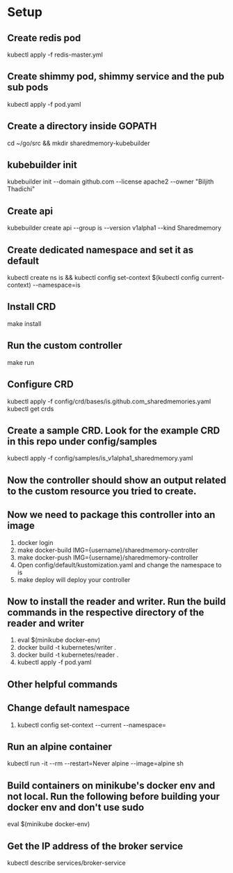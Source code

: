 # Setup
## Create redis pod
kubectl apply -f redis-master.yml

## Create shimmy pod, shimmy service and the pub sub pods
kubectl apply -f pod.yaml

## Create a directory inside GOPATH
cd ~/go/src && mkdir sharedmemory-kubebuilder

## kubebuilder init
kubebuilder init --domain github.com --license apache2 --owner "Biljith Thadichi"

## Create api
kubebuilder create api --group is --version v1alpha1 --kind Sharedmemory

## Create dedicated namespace and set it as default
kubectl create ns is && kubectl config set-context $(kubectl config current-context) --namespace=is

## Install CRD
make install

## Run the custom controller
make run

## Configure CRD
kubectl apply -f config/crd/bases/is.github.com_sharedmemories.yaml
kubectl get crds

## Create a sample CRD. Look for the example CRD in this repo under config/samples
kubectl apply -f config/samples/is_v1alpha1_sharedmemory.yaml

## Now the controller should show an output related to the custom resource you tried to create.
## Now we need to package this controller into an image
1. docker login
2. make docker-build IMG={username}/sharedmemory-controller
3. make docker-push IMG={username}/sharedmemory-controller
4. Open config/default/kustomization.yaml and change the namespace to is
5. make deploy will deploy your controller

## Now to install the reader and writer. Run the build commands in the respective directory of the reader and writer
1. eval $(minikube docker-env)
2. docker build -t kubernetes/writer .
3. docker build -t kubernetes/reader .
4. kubectl apply -f pod.yaml


## Other helpful commands
## Change default namespace
1. kubectl config set-context --current --namespace=<insert-namespace-name-here>

## Run an alpine container
kubectl run -it --rm --restart=Never alpine --image=alpine sh

## Build containers on minikube's docker env and not local. Run the following before building your docker env and don't use sudo
eval $(minikube docker-env)

## Get the IP address of the broker service
kubectl describe services/broker-service
